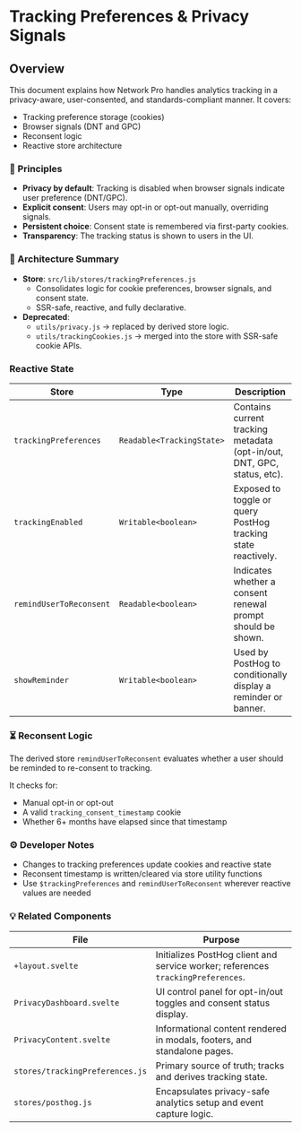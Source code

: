 # Tracking Preferences & Privacy Signals

<!-- markdownlint-disable MD018 -->

## Overview

This document explains how Network Pro handles analytics tracking in a privacy-aware, user-consented, and standards-compliant manner. It covers:

- Tracking preference storage (cookies)
- Browser signals (DNT and GPC)
- Reconsent logic
- Reactive store architecture

### 🔐 Principles

- **Privacy by default**: Tracking is disabled when browser signals indicate user preference (DNT/GPC).
- **Explicit consent**: Users may opt-in or opt-out manually, overriding signals.
- **Persistent choice**: Consent state is remembered via first-party cookies.
- **Transparency**: The tracking status is shown to users in the UI.

### 🧠 Architecture Summary

- **Store**: `src/lib/stores/trackingPreferences.js`
  - Consolidates logic for cookie preferences, browser signals, and consent state.
  - SSR-safe, reactive, and fully declarative.
- **Deprecated**:
  - `utils/privacy.js` → replaced by derived store logic.
  - `utils/trackingCookies.js` → merged into the store with SSR-safe cookie APIs.

### Reactive State

| Store                   | Type                      | Description                                                             |
| ----------------------- | ------------------------- | ----------------------------------------------------------------------- |
| `trackingPreferences`   | `Readable<TrackingState>` | Contains current tracking metadata (opt-in/out, DNT, GPC, status, etc). |
| `trackingEnabled`       | `Writable<boolean>`       | Exposed to toggle or query PostHog tracking state reactively.           |
| `remindUserToReconsent` | `Readable<boolean>`       | Indicates whether a consent renewal prompt should be shown.             |
| `showReminder`          | `Writable<boolean>`       | Used by PostHog to conditionally display a reminder or banner.          |

### ⏳ Reconsent Logic

The derived store `remindUserToReconsent` evaluates whether a user should be reminded to re-consent to tracking.

It checks for:

- Manual opt-in or opt-out
- A valid `tracking_consent_timestamp` cookie
- Whether 6+ months have elapsed since that timestamp

### ⚙️ Developer Notes

- Changes to tracking preferences update cookies and reactive state
- Reconsent timestamp is written/cleared via store utility functions
- Use `$trackingPreferences` and `remindUserToReconsent` wherever reactive values are needed

### 💡 Related Components

| File                            | Purpose                                                                          |
| ------------------------------- | -------------------------------------------------------------------------------- |
| `+layout.svelte`                | Initializes PostHog client and service worker; references `trackingPreferences`. |
| `PrivacyDashboard.svelte`       | UI control panel for opt-in/out toggles and consent status display.              |
| `PrivacyContent.svelte`         | Informational content rendered in modals, footers, and standalone pages.         |
| `stores/trackingPreferences.js` | Primary source of truth; tracks and derives tracking state.                      |
| `stores/posthog.js`             | Encapsulates privacy-safe analytics setup and event capture logic.               |
